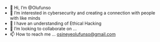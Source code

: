 - 👋 Hi, I’m @Olufunso
- 👀 I’m interested in cybersecurity and creating a connection with people with like minds
- 🌱 I have an understanding of Ethical Hacking
- 💞️ I’m looking to collaborate on ...
- 📫 How to reach me ... osineyeolufunso@gmail.com

<!---
Chengo-ril/Chengo-ril is a ✨ special ✨ repository because its `README.md` (this file) appears on your GitHub profile.
You can click the Preview link to take a look at your changes.
--->
